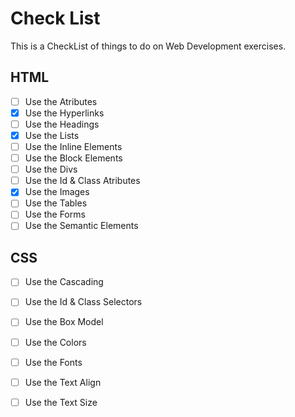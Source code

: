 # Check List
This is a CheckList of things to do on Web Development exercises.

## HTML
- [ ] Use the Atributes
- [x] Use the Hyperlinks
- [ ] Use the Headings
- [x] Use the Lists
- [ ] Use the Inline Elements
- [ ] Use the Block Elements
- [ ] Use the Divs
- [ ] Use the Id & Class Atributes
- [x] Use the Images
- [ ] Use the Tables
- [ ] Use the Forms
- [ ] Use the Semantic Elements

## CSS
- [ ] Use the Cascading
- [ ] Use the Id & Class Selectors
- [ ] Use the Box Model
- [ ] Use the Colors
- [ ] Use the Fonts
- [ ] Use the Text Align
- [ ] Use the Text Size

